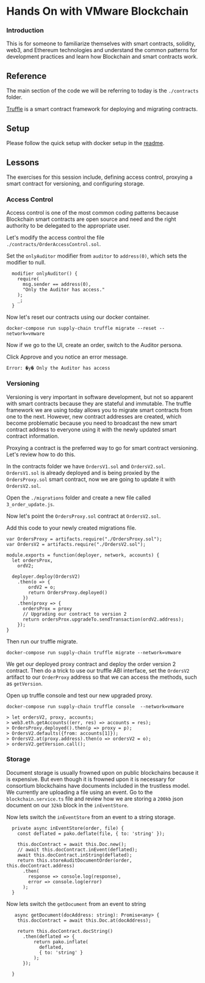 # Hands On with VMware Blockchain

### Introduction

This is for someone to familiarize themselves with smart contracts, solidity, web3, and Ethereum technologies and understand the common patterns for development practices and learn how Blockchain and smart contracts work.

## Reference

The main section of the code we will be referring to today is the `./contracts` folder.

[Truffle](https://truffleframework.com/docs/truffle/overview) is a smart contract framework for deploying and migrating contracts.

## Setup

Please follow the quick setup with docker setup in the [readme](https://github.com/vmware-samples/vmware-blockchain-samples/blob/master/README.md#quick).

## Lessons

The exercises for this session include, defining access control, proxying a smart contract for versioning, and configuring storage.

### Access Control

Access control is one of the most common coding patterns because Blockchain smart contracts are open source and need and the right authority to be delegated to the appropriate user.

Let's modify the access control the file `./contracts/OrderAccessControl.sol`.

Set the `onlyAuditor` modifier from `auditor` to `address(0)`, which sets the modifier to null.

```
  modifier onlyAuditor() {
    require(
      msg.sender == address(0),
      "Only the Auditor has access."
    );
    _;
  }
```

Now let's reset our contracts using our docker container.

```
docker-compose run supply-chain truffle migrate --reset --network=vmware
```

Now if we go to the UI, create an order, switch to the Auditor persona.

Click Approve and you notice an error message.

```
Error: �y� Only the Auditor has access
```


### Versioning

Versioning is very important in software development, but not so apparent with smart contracts because they are stateful and immutable.  The truffle framework we are using today allows you to migrate smart contracts from one to the next. However, new contract addresses are created, which become problematic because you need to broadcast the new smart contract address to everyone using it with the newly updated smart contract information.

Proxying a contract is the preferred way to go for smart contract versioning.  Let's review how to do this.

In the contracts folder we have `OrdersV1.sol` and `OrdersV2.sol`.  `OrdersV1.sol` is already deployed and is being proxied by the `OrdersProxy.sol` smart contract, now we are going to update it with `OrdersV2.sol`.

Open the `./migrations` folder and create a new file called `3_order_update.js`. 

Now let's point the `OrdersProxy.sol` contract at `OrdersV2.sol`.

Add this code to your newly created migrations file.

```
var OrdersProxy = artifacts.require("./OrdersProxy.sol");
var OrdersV2 = artifacts.require("./OrdersV2.sol");

module.exports = function(deployer, network, accounts) {
  let ordersProx,
    ordV2;

  deployer.deploy(OrdersV2)
    .then(o => {
        ordV2 = o;
        return OrdersProxy.deployed()
      })
    .then(proxy => {
      ordersProx = proxy
      // Upgrading our contract to version 2
      return ordersProx.upgradeTo.sendTransaction(ordV2.address);
    });
}

```

Then run our truffle migrate.
```
docker-compose run supply-chain truffle migrate --network=vmware
```

We get our deployed proxy contract and deploy the order version 2 contract. Then do a trick to use our truffle ABI interface, set the `OrdersV2` artifact to our `OrderProxy` address so that we can access the methods, such as `getVersion`.

Open up truffle console and test our new upgraded proxy.
```
docker-compose run supply-chain truffle console  --network=vmware

> let ordersV2, proxy, accounts;
> web3.eth.getAccounts((err, res) => accounts = res);
> OrdersProxy.deployed().then(p => proxy = p);
> OrdersV2.defaults({from: accounts[1]});
> OrdersV2.at(proxy.address).then(o => ordersV2 = o);
> ordersV2.getVersion.call();
```

### Storage

Document storage is usually frowned upon on public blockchains because it is expensive.  But even though it is frowned upon it is necessary for consortium blockchains have documents included in the trustless model. We currently are uploading a file using an event.  Go to the `blockchain.service.ts` file and review how we are storing a `200kb` json document on our `32kb` block in the `inEventStore`.

Now lets switch the `inEventStore` from an event to a string storage.

```
  private async inEventStore(order, file) {
    const deflated = pako.deflate(file, { to: 'string' });

    this.docContract = await this.Doc.new();
    // await this.docContract.inEvent(deflated);
    await this.docContract.inString(deflated);
    return this.storeAuditDocumentOrder(order, this.docContract.address)
      .then(
        response => console.log(response),
        error => console.log(error)
      );
  }

```

Now lets switch the `getDocument` from an event to string

```
   async getDocument(docAddress: string): Promise<any> {
    this.docContract = await this.Doc.at(docAddress);

    return this.docContract.docString()
      .then(deflated => {
          return pako.inflate(
            deflated,
            { to: 'string' }
          );
      });

  }
```



